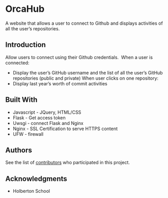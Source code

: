 # OrcaHub

A website that allows a user to connect to Github and displays activities of all the user’s repositories.

## Introduction

Allow users to connect using their Github credentials. 
When a user is connected:
 - Display the user’s GitHub username and the list of all the user’s GitHub repositories (public and private)
When user clicks on one repository:
 - Display last year’s worth of commit activities

## Built With

* Javascript - JQuery, HTML/CSS
* Flask - Get access token
* Uwsgi - connect Flask and Nginx
* Nginx - SSL Certification to serve HTTPS content
* UFW - firewall

## Authors

See the list of [contributors](https://github.com/orcahubteam/orcahub/contributors) who participated in this project.

## Acknowledgments

* Holberton School
